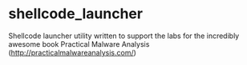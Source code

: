 shellcode_launcher
==================

Shellcode launcher utility written to support the labs for the incredibly awesome book Practical Malware Analysis (http://practicalmalwareanalysis.com/)


